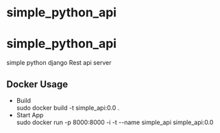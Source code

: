 # simple_python_api

simple_python_api
=================
simple python django Rest api server



Docker Usage
-----------

<ul>
  <li>
  Build<br>
  sudo docker build -t simple_api:0.0 .
  </li>
  <li>
  Start App<br>
  sudo docker run -p 8000:8000 -i -t --name simple_api simple_api:0.0
  </li>
</ul>
